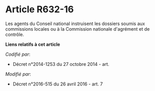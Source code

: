 # Article R632-16

Les agents du Conseil national instruisent les dossiers soumis aux commissions locales  ou à la Commission nationale
d'agrément et de contrôle.

**Liens relatifs à cet article**

_Codifié par_:

  - Décret n°2014-1253 du 27 octobre 2014 - art.

_Modifié par_:

  - Décret n°2016-515 du 26 avril 2016 - art. 7
